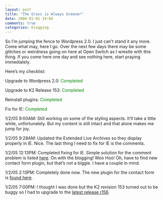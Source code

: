 ```yaml
---
layout: post
title: "The Grass is Always Greener"
date: 2006-01-01 19:04
comments: true
categories: blogging
---
```


So I&#8217;m jumping the fence to Wordpress 2.0.  I just can&#8217;t stand it any more.  Come what may, here I go.  Over the next few days there may be some glitches or weirdness going on here at Open Switch as I wrestle with this thing.  If you come here one day and see nothing here, start praying immediately.

Here&#8217;s my checklist:

Upgrade to Wordpress 2.0: <font color="green">Completed</font>

Upgrade to K2 Release 153: <font color="green">Completed</font>

Reinstall plugins: <font color="green">Completed</font>

Fix for IE: <font color="green">Completed</font>

1/2/05  9:00AM: Still working on some of the styling aspects.  It&#8217;ll take a little while, unfortunately.  But my content is still intact and that alone makes me jump for joy.

1/2/05 9:28AM: Updated the Extended Live Archives so they display properly in IE.  Nice. The last thing I need to fix for IE is the comments.

1/2/05 12:13PM: Completed fixing for IE.  Simple solution for the comment problem is listed <a target="_blank" title="binary bonsai" href="http://flickr.com/groups/binarybonsai/discuss/131653/?search=css+comment">here</a>. On with the blogging!  Woo Hoo!  Oh, have to find new contact form plugin, but that&#8217;s not a biggie.  I have a couple in mind.

1/2/05 2:13PM: Completely done now.  The new plugin for the contact form is <a title="contact form plugin source" href="http://ryanduff.net/projects/wp-contactform/">found here</a>.

1/2/05 7:00PM: I thought I was done but the K2 revision 153 turned out to be buggy so I had to upgrade to the <a title="get the latest release of K2" href="http://binarybonsai.com/archives/2006/01/02/k2-beta-two-r156/">latest release r156</a>.